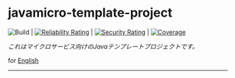 # javamicro-template-project

![Build](https://github.com/syake-salmon/javamicro-template-project/workflows/Build/badge.svg) | [![Reliability Rating](https://sonarcloud.io/api/project_badges/measure?project=syake-salmon_javamicro-template-project&metric=reliability_rating)](https://sonarcloud.io/dashboard?id=syake-salmon_javamicro-template-project) | [![Security Rating](https://sonarcloud.io/api/project_badges/measure?project=syake-salmon_javamicro-template-project&metric=security_rating)](https://sonarcloud.io/dashboard?id=syake-salmon_javamicro-template-project) | [![Coverage](https://sonarcloud.io/api/project_badges/measure?project=syake-salmon_javamicro-template-project&metric=coverage)](https://sonarcloud.io/dashboard?id=syake-salmon_javamicro-template-project)

*これはマイクロサービス向けのJavaテンプレートプロジェクトです。*

for [English](README.md)
<hr />
